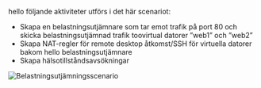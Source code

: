 hello följande aktiviteter utförs i det här scenariot:

* Skapa en belastningsutjämnare som tar emot trafik på port 80 och skicka belastningsutjämnad trafik toovirtual datorer ”web1” och ”web2”
* Skapa NAT-regler för remote desktop åtkomst/SSH för virtuella datorer bakom hello belastningsutjämnare
* Skapa hälsotillståndsavsökningar

![Belastningsutjämningsscenario](./media/load-balancer-get-started-internet-scenario-include/scenario-classic.png)
